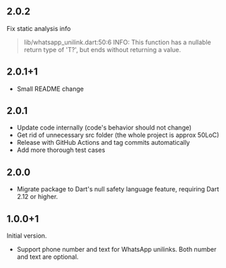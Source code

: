 ## 2.0.2

Fix static analysis info

> lib/whatsapp_unilink.dart:50:6 INFO: This function has a nullable return type of 'T?', but ends without returning a value.

## 2.0.1+1

* Small README change

## 2.0.1

* Update code internally (code's behavior should not change)
* Get rid of unnecessary src folder (the whole project is approx 50LoC)
* Release with GitHub Actions and tag commits automatically
* Add more thorough test cases

## 2.0.0

* Migrate package to Dart's null safety language feature, requiring Dart 2.12 or higher.

## 1.0.0+1

Initial version.

* Support phone number and text for WhatsApp unilinks. Both number and text are optional.
